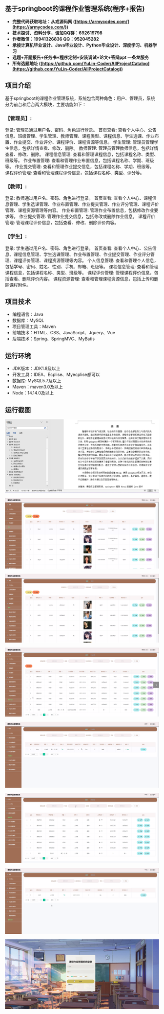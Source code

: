 ## 基于springboot的课程作业管理系统(程序+报告)

- <b>完整代码获取地址：从戎源码网 ([https://armycodes.com/](https://armycodes.com/))</b>
- <b>技术探讨、资料分享，请加QQ群：692619798</b> 
- <b>作者微信：19941326836  QQ：952045282</b> 
- <b>承接计算机毕业设计、Java毕业设计、Python毕业设计、深度学习、机器学习</b>
- <b>选题+开题报告+任务书+程序定制+安装调试+论文+答辩ppt 一条龙服务</b>
- <b>所有选题地址 ([https://github.com/YuLin-Coder/AllProjectCatalog](https://github.com/YuLin-Coder/AllProjectCatalog)) </b>

## 项目介绍
基于springboot的课程作业管理系统，系统包含两种角色：用户、管理员，系统分为前台和后台两大模块，主要功能如下：

### 【管理员】:
登录: 管理员通过用户名、密码、角色进行登录。
首页查看: 查看个人中心、公告信息、班级管理、学生管理、教师管理、课程类型、课程信息、学生选课、作业布置、作业提交、作业评分、课程评价、课程资源等信息。
学生管理: 管理员管理学生信息，包括详情查看、修改、删除。
教师管理: 管理员管理教师信息，包括详情查看、修改、删除。
课程信息管理: 查看和管理课程信息，包括课程名称、类型、班级等。
作业布置管理: 查看和管理作业布置信息，包括课程名称、学期、班级等。
作业提交管理: 查看和管理作业提交信息，包括课程名称、学期、班级等。
课程评价管理: 查看和管理课程评价信息，包括课程名称、类型、评分等。

### 【教师】:
登录: 教师通过用户名、密码、角色进行登录。
首页查看: 查看个人中心、课程信息管理、学生选课管理、作业布置管理、作业提交管理、作业评分管理、课程评价管理、课程资源管理等内容。
作业布置管理: 管理作业布置信息，包括修改作业要求等。
作业提交管理: 管理作业提交信息，包括修改或删除作业信息。
课程评价管理: 管理课程评价信息，包括查看、修改、删除评价内容。

### 【学生】:
登录: 学生通过用户名、密码、角色进行登录。
首页查看: 查看个人中心、公告信息、课程信息管理、学生选课管理、作业布置管理、作业提交管理、作业评分管理、课程评价管理、课程资源管理等内容。
个人信息管理: 查看和管理个人信息，包括学号、密码、姓名、性别、手机、邮箱、班级等。
课程信息管理: 查看和管理课程信息，包括课程名称、类型、班级等。
课程评价管理: 管理课程评价信息，包括查看、删除评价内容。
课程资源管理: 查看和管理课程资源信息，包括上传和删除课程附件。

## 项目技术
- 编程语言：Java
- 数据库：MySQL
- 项目管理工具：Maven
- 前端技术：HTML、CSS、JavaScript、Jquery、Vue
- 后端技术：Spring、SpringMVC、MyBatis

## 运行环境
- JDK版本：JDK1.8及以上
- 开发工具：IDEA、Ecplise、Myecplise都可以
- 数据库: MySQL5.7及以上
- Maven：maven3.0及以上
- Node：14.14.0及以上

## 运行截图
![](screenshot/1.png)

![](screenshot/2.png)

![](screenshot/3.png)

![](screenshot/4.png)

![](screenshot/5.png)

![](screenshot/6.png)

![](screenshot/7.png)

![](screenshot/8.png)
